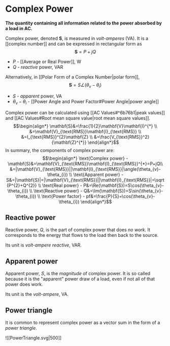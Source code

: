 # Complex Power
**The quantity containing all information related to the power absorbed by a load in AC.**

Complex power, denoted $\mathbf{S}$, is measured in *volt-amperes* ($\text{VA}$). It is a [[complex number]] and can be expressed in rectangular form as
$$\mathbf{S}=P+jQ$$
- $P$ - [[Average or Real Power]], $\text{W}$
- $Q$ - *reactive* power, $\text{VAR}$

Alternatively, in [[Polar Form of a Complex Number|polar form]],
$$\mathbf{S}=S\angle(\theta_{v}-\theta_{i})$$
- $S$ - *apparent* power, $\text{VA}$
- $\theta_{v}-\theta_{i}$ - [[Power Angle and Power Factor#Power Angle|power angle]]

Complex power can be calculated using [[AC Values#^6b76b1|peak values]] and [[AC Values#Root mean square value|root mean square values]].
$$\begin{align*} \mathbf{S}&=\frac{1}{2}\mathbf{V}\mathbf{I}^{*} \\
&=\mathbf{V}_{\text{RMS}}\mathbf{I}_{\text{RMS}} \\
&=I_{\text{RMS}}^{2}\mathbf{Z} \\
&=\frac{V_{\text{RMS}}^2}{\mathbf{Z}^{*}}
\end{align*}$$
In summary, the components of complex power are:
$$\begin{align*} \text{Complex power} - \mathbf{S}&=\mathbf{V}_{\text{RMS}}\mathbf{I}_{\text{RMS}}^{*}=P+jQ\\ &=|\mathbf{V}_{\text{RMS}}||\mathbf{I}_{\text{RMS}}|\angle(\theta_{v}-\theta_{i}) \\
\text{Apparent power} - S&=|\mathbf{S}|=|\mathbf{V}_{\text{RMS}}||\mathbf{I}_{\text{RMS}}|=\sqrt{P^{2}+Q^{2}} \\
\text{Real power} - P&=\Re(\mathbf{S})=S\cos(\theta_{v}-\theta_{i}) \\
\text{Reactive power} - Q&=\Im(\mathbf{S})=S\sin(\theta_{v}-\theta_{i}) \\
\text{Power factor} - pf&=\frac{P}{S}=\cos(\theta_{v}-\theta_{i})
\end{align*}$$
## Reactive power
Reactive power, $Q$, is the part of complex power that does *no work*. It corresponds to the energy that flows to the load then back to the source.

Its unit is *volt-ampere reactive*, $\text{VAR}$.

## Apparent power
Apparent power, $S$, is the *magnitude* of complex power. It is so called because it is the "apparent" power draw of a load, even if not all of that power does work.

Its unit is the *volt-ampere*, $\text{VA}$.

## Power triangle
It is common to represent complex power as a vector sum in the form of a *power triangle*.

![[PowerTriangle.svg|500]]